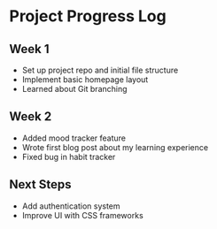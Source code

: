 # Project Progress Log

## Week 1
- Set up project repo and initial file structure
- Implement basic homepage layout
- Learned about Git branching

## Week 2
- Added mood tracker feature
- Wrote first blog post about my learning experience
- Fixed bug in habit tracker

## Next Steps
- Add authentication system
- Improve UI with CSS frameworks
